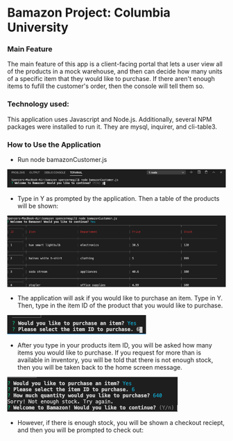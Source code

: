 # Bamazon Project: Columbia University

### Main Feature

The main feature of this app is a client-facing portal that lets a user view all of the products in a mock warehouse, and then can decide how many units of a specific item that they would like to purchase. If there aren't enough items to fufill the customer's order, then the console will tell them so.

### Technology used:

This application uses Javascript and Node.js. Additionally, several NPM packages were installed to run it. They are mysql, inquirer, and cli-table3.

### How to Use the Application

- Run node bamazonCustomer.js

![Welcome Img](https://github.com/smogil12/bamazon/blob/master/images/Screen%20Shot%202020-02-04%20at%201.10.02%20PM.png?raw=true)

- Type in Y as prompted by the application. Then a table of the products will be shown:

![Warehouse Img](https://github.com/smogil12/bamazon/blob/master/images/Screen%20Shot%202020-02-04%20at%201.11.51%20PM.png?raw=true)

- The application will ask if you would like to purchase an item. Type in Y. Then, type in the item ID of the product that you would like to purchase.

![item id Img](https://github.com/smogil12/bamazon/blob/master/images/Screen%20Shot%202020-02-04%20at%201.32.30%20PM.png?raw=true)

- After you type in your products item ID, you will be asked how many items you would like to purchase. If you request for more than is available in inventory, you will be told that there is not enough stock, then you will be taken back to the home screen message.

![not enough stock Img](https://github.com/smogil12/bamazon/blob/master/images/Screen%20Shot%202020-02-04%20at%203.38.03%20PM.png?raw=true)

- However, if there is enough stock, you will be shown a checkout reciept, and then you will be prompted to check out:
